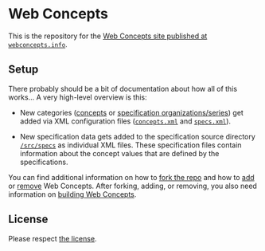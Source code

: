 # Web Concepts

This is the repository for the [Web Concepts site published at `webconcepts.info`](http://webconcepts.info/).

## Setup

There probably should be a bit of documentation about how all of this works... A very high-level overview is this:

* New categories ([concepts](http://webconcepts.info/concepts) or [specification organizations/series](http://webconcepts.info/specs)) get added via XML configuration files ([`concepts.xml`](concepts.xml) and [`specs.xml`](specs.xml)).

* New specification data gets added to the specification source directory [`/src/specs`](src/specs) as individual XML files. These specification files contain information about the concept values that are defined by the specifications.

You can find additional information on how to [fork the repo](forking) and how to [add](adding) or [remove](removing) Web Concepts. After forking, adding, or removing, you also need information on [building Web Concepts](building).


## License

Please respect [the license](LICENSE.md).
